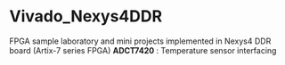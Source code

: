 # Vivado_Nexys4DDR
FPGA sample laboratory and mini projects implemented in Nexys4 DDR board (Artix-7 series FPGA)
**ADCT7420** : Temperature sensor interfacing
